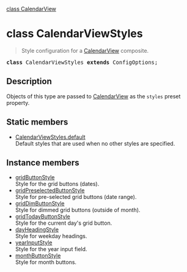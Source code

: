 [class CalendarView](CalendarView.md)

# class CalendarViewStyles

> Style configuration for a [CalendarView](CalendarView.md) composite.

<pre class="docgen_signature"><b>class</b> CalendarViewStyles <b>extends</b> ConfigOptions;</pre>

## Description

Objects of this type are passed to [CalendarView](CalendarView.md) as the `styles` preset property.

## Static members

- [<!--{ref:property}-->CalendarViewStyles.default](CalendarViewStyles_default.md) <!--{refchip:static}-->\
    Default styles that are used when no other styles are specified.

## Instance members

- [<!--{ref:property}-->gridButtonStyle](CalendarViewStyles_gridButtonStyle.md) \
    Style for the grid buttons (dates).
- [<!--{ref:property}-->gridPreselectedButtonStyle](CalendarViewStyles_gridPreselectedButtonStyle.md) \
    Style for pre-selected grid buttons (date range).
- [<!--{ref:property}-->gridDimButtonStyle](CalendarViewStyles_gridDimButtonStyle.md) \
    Style for dimmed grid buttons (outside of month).
- [<!--{ref:property}-->gridTodayButtonStyle](CalendarViewStyles_gridTodayButtonStyle.md) \
    Style for the current day's grid button.
- [<!--{ref:property}-->dayHeadingStyle](CalendarViewStyles_dayHeadingStyle.md) \
    Style for weekday headings.
- [<!--{ref:property}-->yearInputStyle](CalendarViewStyles_yearInputStyle.md) \
    Style for the year input field.
- [<!--{ref:property}-->monthButtonStyle](CalendarViewStyles_monthButtonStyle.md) \
    Style for month buttons.